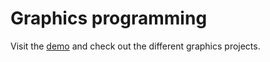 # Graphics programming

Visit the [demo](https://vighnesh153.dev/projects/graphics) and check out the
different graphics projects.

